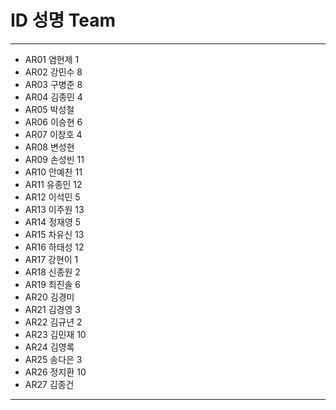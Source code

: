 # ID	성명	Team
---
- AR01	염현제	1
- AR02	강민수	8
- AR03	구병준	8
- AR04	김종민	4
- AR05	박성철	
- AR06	이승현	6
- AR07	이창호	4
- AR08	변성현	
- AR09	손성빈	11
- AR10	안예찬	11
- AR11	유종인	12
- AR12	이석민	5
- AR13	이주원	13
- AR14	정재영	5
- AR15	차유신	13
- AR16	하태성	12
- AR17	강현이	1
- AR18	신종원	2
- AR19	최진솔	6
- AR20	김경미	
- AR21	김경영	3
- AR22	김규년	2
- AR23	김민재	10
- AR24	김영록	
- AR25	송다은	3
- AR26	정지환	10
- AR27	김종건	
---

